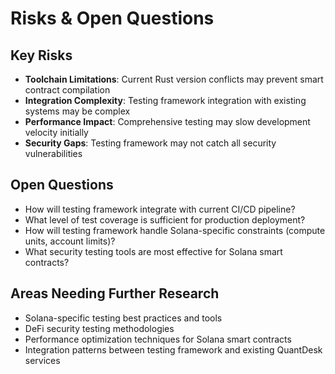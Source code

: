 # Risks & Open Questions

## Key Risks

- **Toolchain Limitations**: Current Rust version conflicts may prevent smart contract compilation
- **Integration Complexity**: Testing framework integration with existing systems may be complex
- **Performance Impact**: Comprehensive testing may slow development velocity initially
- **Security Gaps**: Testing framework may not catch all security vulnerabilities

## Open Questions

- How will testing framework integrate with current CI/CD pipeline?
- What level of test coverage is sufficient for production deployment?
- How will testing framework handle Solana-specific constraints (compute units, account limits)?
- What security testing tools are most effective for Solana smart contracts?

## Areas Needing Further Research

- Solana-specific testing best practices and tools
- DeFi security testing methodologies
- Performance optimization techniques for Solana smart contracts
- Integration patterns between testing framework and existing QuantDesk services
